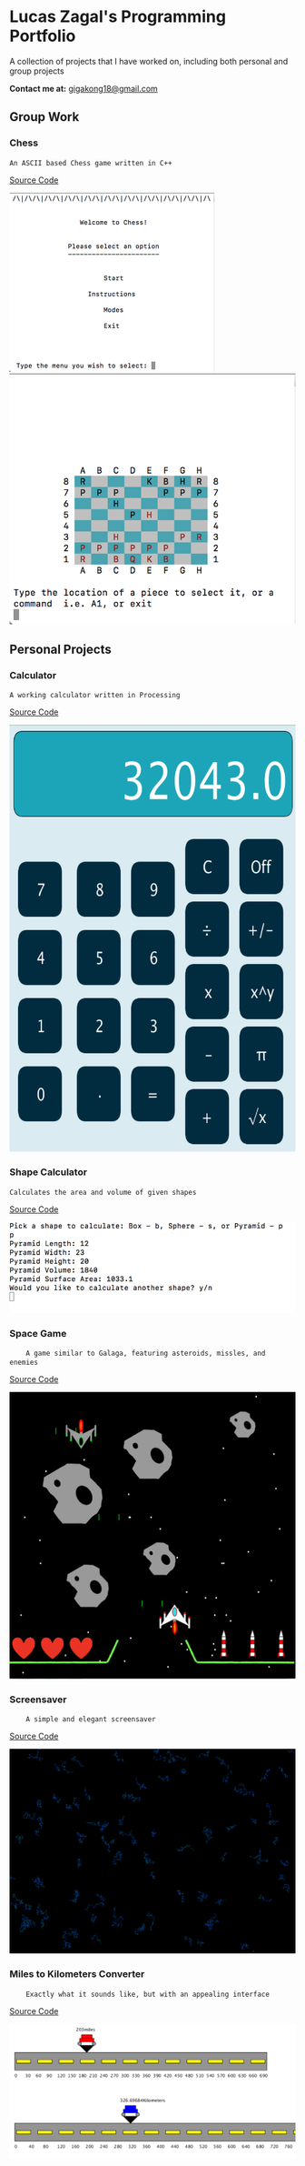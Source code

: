 # Lucas Zagal's Programming Portfolio

A collection of projects that I have worked on, including both personal and group projects

**Contact me at:** gigakong18@gmail.com

Group Work
--------------

### Chess

    An ASCII based Chess game written in C++

[Source Code](https://github.com/Arcane-Panda/Chess/blob/master/source/main/chessMain.cpp) 

<img src="chessMenu.png" alt="Chess Menu" style="width:361px;height:315px;"/>

<img src="chessGUI.png" alt="Chess App"/>

## Personal Projects

### Calculator

    A working calculator written in Processing

[Source Code](https://github.com/Arcane-Panda/calculator)

<img src="calculator.png" alt="Calculator App" style="width:633px;height:751px;"/>


### Shape Calculator

    Calculates the area and volume of given shapes

[Source Code](https://github.com/Arcane-Panda/Shape-Calculator)

<img src="Shape Tester.png" alt="Shape App"/>


### Space Game

        A game similar to Galaga, featuring asteroids, missles, and enemies
    
[Source Code](https://github.com/Arcane-Panda/SpaceGame)

<img src="SpaceGame.png" alt="Space Game"/>


### Screensaver

        A simple and elegant screensaver

[Source Code](https://github.com/Arcane-Panda/ScreenSaver)

<img src="ScreenSaver.png" alt="Screen Saver" style="width:640px;height:360px;"/>


### Miles to Kilometers Converter

        Exactly what it sounds like, but with an appealing interface
       
[Source Code](https://github.com/Arcane-Panda/MilesToKilo)

<img src="MilesToKilo.png" alt=""/>
